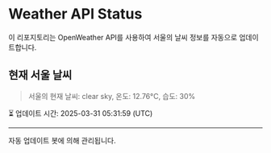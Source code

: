 
# Weather API Status

이 리포지토리는 OpenWeather API를 사용하여 서울의 날씨 정보를 자동으로 업데이트합니다.

## 현재 서울 날씨
> 서울의 현재 날씨: clear sky, 온도: 12.76°C, 습도: 30%

⏳ 업데이트 시간: 2025-03-31 05:31:59 (UTC)

---
자동 업데이트 봇에 의해 관리됩니다.
